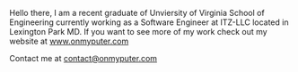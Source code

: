 Hello there,
I am a recent graduate of Unviersity of Virginia School of Engineering currently working as a Software Engineer at ITZ-LLC located in Lexington Park MD. If you want to see more of my work check out my website at www.onmyputer.com

Contact me at <contact@onmyputer.com>
